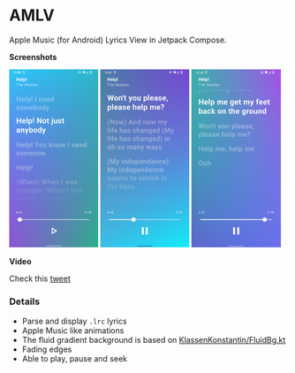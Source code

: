 # AMLV

Apple Music (for Android) Lyrics View in Jetpack Compose.

**Screenshots**

<a href="./images/screenshot_1.jpg"><img src="./images/screenshot_1.jpg" width="32%"/></a>
<a href="./images/screenshot_2.jpg"><img src="./images/screenshot_2.jpg" width="32%"/></a>
<a href="./images/screenshot_3.jpg"><img src="./images/screenshot_3.jpg" width="32%"/></a>

**Video**

Check this [tweet](https://twitter.com/EnDeepFour/status/1612742331773423617)

### Details

- Parse and display `.lrc` lyrics
- Apple Music like animations
- The fluid gradient background is based on [KlassenKonstantin/FluidBg.kt](https://gist.github.com/KlassenKonstantin/d5f6ed1d74b3ddbdca699d66c6b9a3b2)
- Fading edges
- Able to play, pause and seek
